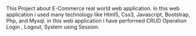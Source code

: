 This Project about E-Commerce real world web application. in this web application i used many technology like Html5, Css3, Javascript, Bootstrap, Php, and Mysql. in this web application i have performed
CRUD Operation Login , Logout, System using Session.
